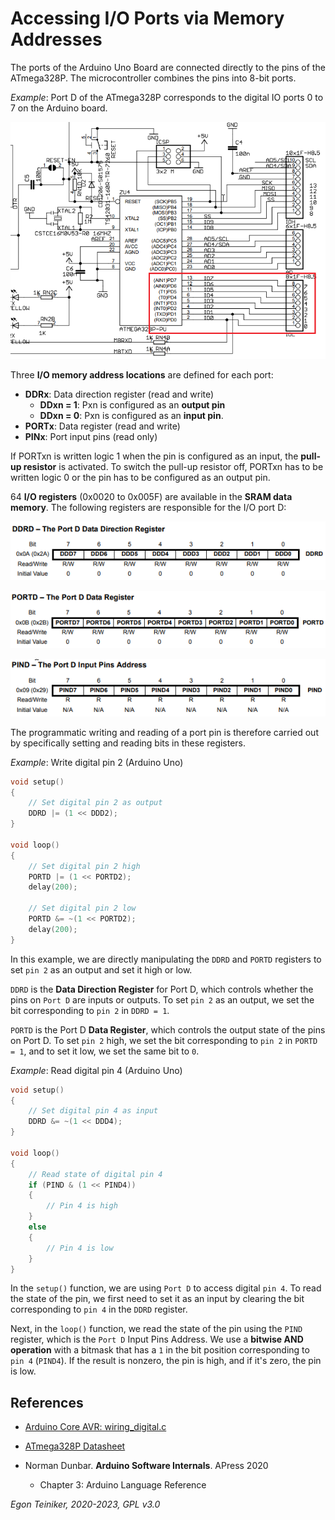 # Accessing I/O Ports via Memory Addresses

The ports of the Arduino Uno Board are connected directly to the pins of 
the ATmega328P. The microcontroller combines the pins into 8-bit ports.

_Example_: Port D of the ATmega328P corresponds to the digital IO ports 0 to 7 
    on the Arduino board.

![Arduino Ports](figures/ATmega2ArduinoPorts.png)

Three **I/O memory address locations** are defined for each port:
* **DDRx**: Data direction register (read and write)
    * **DDxn = 1**: Pxn is configured as an **output pin**
    * **DDxn = 0**: Pxn is configured as an **input pin**.
* **PORTx**: Data register (read and write)
* **PINx**: Port input pins (read only)

If PORTxn is written logic 1 when the pin is configured as an input, 
the **pull-up resistor** is activated. 
To switch the pull-up resistor off, PORTxn has to be written logic 0
or the pin has to be configured as an output pin. 

64 **I/O registers** (0x0020 to 0x005F) are available in the **SRAM data memory**.
The following registers are responsible for the I/O port D:

![Arduino Ports](figures/DDRD.png)

![Arduino Ports](figures/PORTD.png)

![Arduino Ports](figures/PIND.png)

The programmatic writing and reading of a port pin is therefore carried out by 
specifically setting and reading bits in these registers.

_Example_: Write digital pin 2 (Arduino Uno)

```C++
void setup() 
{
    // Set digital pin 2 as output
    DDRD |= (1 << DDD2);
}

void loop() 
{
    // Set digital pin 2 high
    PORTD |= (1 << PORTD2);
    delay(200);

    // Set digital pin 2 low
    PORTD &= ~(1 << PORTD2);
    delay(200);
}
```

In this example, we are directly manipulating the `DDRD` and `PORTD` registers to set `pin 2` 
as an output and set it high or low.

`DDRD` is the **Data Direction Register** for Port D, which controls whether the pins on `Port D` 
are inputs or outputs. To set `pin 2` as an output, we set the bit corresponding to `pin 2` in `DDRD = 1`.

`PORTD` is the Port D **Data Register**, which controls the output state of the pins on Port D. 
To set `pin 2` high, we set the bit corresponding to `pin 2` in `PORTD = 1`, and to set it low, 
we set the same bit to `0`.


_Example_: Read digital pin 4 (Arduino Uno)

```C++
void setup() 
{
    // Set digital pin 4 as input
    DDRD &= ~(1 << DDD4);
}

void loop() 
{
    // Read state of digital pin 4
    if (PIND & (1 << PIND4)) 
    {
        // Pin 4 is high
    } 
    else 
    {
        // Pin 4 is low
    }
}
```

In the `setup()` function, we are using `Port D` to access digital `pin 4`. 
To read the state of the pin, we first need to set it as an input by clearing the bit 
corresponding to `pin 4` in the `DDRD` register.

Next, in the `loop()` function, we read the state of the pin using the `PIND` register, 
which is the `Port D` Input Pins Address. 
We use a **bitwise AND operation** with a bitmask that has a `1` in the bit position 
corresponding to `pin 4` (`PIND4`). 
If the result is nonzero, the pin is high, and if it's zero, the pin is low.


## References
* [Arduino Core AVR: wiring_digital.c](https://github.com/arduino/ArduinoCore-avr/blob/master/cores/arduino/wiring_digital.c)

* [ATmega328P Datasheet](https://ww1.microchip.com/downloads/en/DeviceDoc/Atmel-7810-Automotive-Microcontrollers-ATmega328P_Datasheet.pdf)

* Norman Dunbar. **Arduino Software Internals**. APress 2020
    * Chapter 3: Arduino Language Reference

*Egon Teiniker, 2020-2023, GPL v3.0*